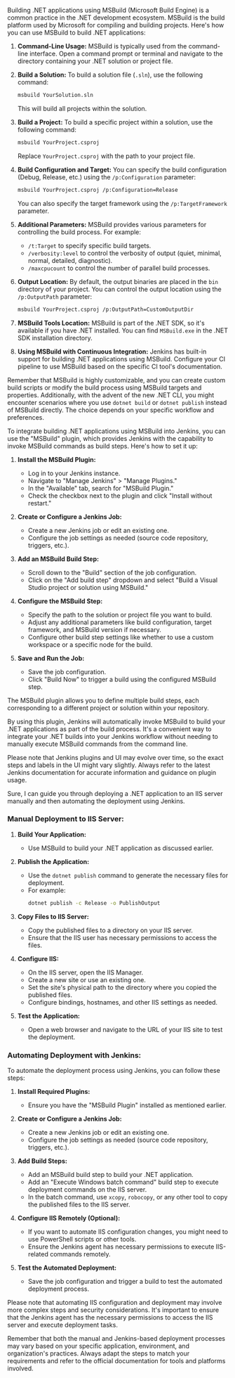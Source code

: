 Building .NET applications using MSBuild (Microsoft Build Engine) is a common practice in the .NET development ecosystem. MSBuild is the build platform used by Microsoft for compiling and building projects. Here's how you can use MSBuild to build .NET applications:

1. **Command-Line Usage:**
   MSBuild is typically used from the command-line interface. Open a command prompt or terminal and navigate to the directory containing your .NET solution or project file.

2. **Build a Solution:**
   To build a solution file (`.sln`), use the following command:

   ```sh
   msbuild YourSolution.sln
   ```

   This will build all projects within the solution.

3. **Build a Project:**
   To build a specific project within a solution, use the following command:

   ```sh
   msbuild YourProject.csproj
   ```

   Replace `YourProject.csproj` with the path to your project file.

4. **Build Configuration and Target:**
   You can specify the build configuration (Debug, Release, etc.) using the `/p:Configuration` parameter:

   ```sh
   msbuild YourProject.csproj /p:Configuration=Release
   ```

   You can also specify the target framework using the `/p:TargetFramework` parameter.

5. **Additional Parameters:**
   MSBuild provides various parameters for controlling the build process. For example:
   - `/t:Target` to specify specific build targets.
   - `/verbosity:level` to control the verbosity of output (quiet, minimal, normal, detailed, diagnostic).
   - `/maxcpucount` to control the number of parallel build processes.

6. **Output Location:**
   By default, the output binaries are placed in the `bin` directory of your project. You can control the output location using the `/p:OutputPath` parameter:

   ```sh
   msbuild YourProject.csproj /p:OutputPath=CustomOutputDir
   ```

7. **MSBuild Tools Location:**
   MSBuild is part of the .NET SDK, so it's available if you have .NET installed. You can find `MSBuild.exe` in the .NET SDK installation directory.

8. **Using MSBuild with Continuous Integration:**
   Jenkins has built-in support for building .NET applications using MSBuild. Configure your CI pipeline to use MSBuild based on the specific CI tool's documentation.

Remember that MSBuild is highly customizable, and you can create custom build scripts or modify the build process using MSBuild targets and properties. Additionally, with the advent of the new .NET CLI, you might encounter scenarios where you use `dotnet build` or `dotnet publish` instead of MSBuild directly. The choice depends on your specific workflow and preferences.

To integrate building .NET applications using MSBuild into Jenkins, you can use the "MSBuild" plugin, which provides Jenkins with the capability to invoke MSBuild commands as build steps. Here's how to set it up:

1. **Install the MSBuild Plugin:**
   - Log in to your Jenkins instance.
   - Navigate to "Manage Jenkins" > "Manage Plugins."
   - In the "Available" tab, search for "MSBuild Plugin."
   - Check the checkbox next to the plugin and click "Install without restart."

2. **Create or Configure a Jenkins Job:**
   - Create a new Jenkins job or edit an existing one.
   - Configure the job settings as needed (source code repository, triggers, etc.).

3. **Add an MSBuild Build Step:**
   - Scroll down to the "Build" section of the job configuration.
   - Click on the "Add build step" dropdown and select "Build a Visual Studio project or solution using MSBuild."

4. **Configure the MSBuild Step:**
   - Specify the path to the solution or project file you want to build.
   - Adjust any additional parameters like build configuration, target framework, and MSBuild version if necessary.
   - Configure other build step settings like whether to use a custom workspace or a specific node for the build.

5. **Save and Run the Job:**
   - Save the job configuration.
   - Click "Build Now" to trigger a build using the configured MSBuild step.

The MSBuild plugin allows you to define multiple build steps, each corresponding to a different project or solution within your repository.

By using this plugin, Jenkins will automatically invoke MSBuild to build your .NET applications as part of the build process. It's a convenient way to integrate your .NET builds into your Jenkins workflow without needing to manually execute MSBuild commands from the command line.

Please note that Jenkins plugins and UI may evolve over time, so the exact steps and labels in the UI might vary slightly. Always refer to the latest Jenkins documentation for accurate information and guidance on plugin usage.




Sure, I can guide you through deploying a .NET application to an IIS server manually and then automating the deployment using Jenkins.

### Manual Deployment to IIS Server:

1. **Build Your Application:**
   - Use MSBuild to build your .NET application as discussed earlier.

2. **Publish the Application:**
   - Use the `dotnet publish` command to generate the necessary files for deployment.
   - For example:
     ```sh
     dotnet publish -c Release -o PublishOutput
     ```

3. **Copy Files to IIS Server:**
   - Copy the published files to a directory on your IIS server.
   - Ensure that the IIS user has necessary permissions to access the files.

4. **Configure IIS:**
   - On the IIS server, open the IIS Manager.
   - Create a new site or use an existing one.
   - Set the site's physical path to the directory where you copied the published files.
   - Configure bindings, hostnames, and other IIS settings as needed.

5. **Test the Application:**
   - Open a web browser and navigate to the URL of your IIS site to test the deployment.

### Automating Deployment with Jenkins:

To automate the deployment process using Jenkins, you can follow these steps:

1. **Install Required Plugins:**
   - Ensure you have the "MSBuild Plugin" installed as mentioned earlier.

2. **Create or Configure a Jenkins Job:**
   - Create a new Jenkins job or edit an existing one.
   - Configure the job settings as needed (source code repository, triggers, etc.).

3. **Add Build Steps:**
   - Add an MSBuild build step to build your .NET application.
   - Add an "Execute Windows batch command" build step to execute deployment commands on the IIS server.
   - In the batch command, use `xcopy`, `robocopy`, or any other tool to copy the published files to the IIS server.

4. **Configure IIS Remotely (Optional):**
   - If you want to automate IIS configuration changes, you might need to use PowerShell scripts or other tools.
   - Ensure the Jenkins agent has necessary permissions to execute IIS-related commands remotely.

5. **Test the Automated Deployment:**
   - Save the job configuration and trigger a build to test the automated deployment process.

Please note that automating IIS configuration and deployment may involve more complex steps and security considerations. It's important to ensure that the Jenkins agent has the necessary permissions to access the IIS server and execute deployment tasks.

Remember that both the manual and Jenkins-based deployment processes may vary based on your specific application, environment, and organization's practices. Always adapt the steps to match your requirements and refer to the official documentation for tools and platforms involved.
